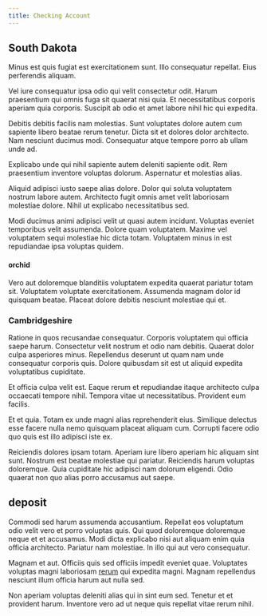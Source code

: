 ```yaml
---
title: Checking Account
---
```


## South Dakota

Minus est quis fugiat est exercitationem sunt. Illo consequatur repellat. Eius perferendis aliquam.

Vel iure consequatur ipsa odio qui velit consectetur odit. Harum praesentium qui omnis fuga sit quaerat nisi quia. Et necessitatibus corporis aperiam quia corporis. Suscipit ab odio et amet labore nihil hic qui expedita.

Debitis debitis facilis nam molestias. Sunt voluptates dolore autem cum sapiente libero beatae rerum tenetur. Dicta sit et dolores dolor architecto. Nam nesciunt ducimus modi. Consequatur atque tempore porro ab ullam unde ad.

Explicabo unde qui nihil sapiente autem deleniti sapiente odit. Rem praesentium inventore voluptas dolorum. Aspernatur et molestias alias.

Aliquid adipisci iusto saepe alias dolore. Dolor qui soluta voluptatem nostrum labore autem. Architecto fugit omnis amet velit laboriosam molestiae dolore. Nihil ut explicabo necessitatibus sed.

Modi ducimus animi adipisci velit ut quasi autem incidunt. Voluptas eveniet temporibus velit assumenda. Dolore quam voluptatem. Maxime vel voluptatem sequi molestiae hic dicta totam. Voluptatem minus in est repudiandae ipsa voluptas quidem.

#### orchid

Vero aut doloremque blanditiis voluptatem expedita quaerat pariatur totam sit. Voluptatem voluptate exercitationem. Assumenda magnam dolor id quisquam beatae. Placeat dolore debitis nesciunt molestiae qui et.

### Cambridgeshire

Ratione in quos recusandae consequatur. Corporis voluptatem qui officia saepe harum. Consectetur velit nostrum et odio nam debitis. Quaerat dolor culpa asperiores minus. Repellendus deserunt ut quam nam unde consequatur corporis quis. Dolore quibusdam sit est ut aliquid expedita voluptatibus cupiditate.

Et officia culpa velit est. Eaque rerum et repudiandae itaque architecto culpa occaecati tempore nihil. Tempora vitae ut necessitatibus. Provident eum facilis.

Et et quia. Totam ex unde magni alias reprehenderit eius. Similique delectus esse facere nulla nemo quisquam placeat aliquam cum. Corrupti facere odio quo quis est illo adipisci iste ex.

Reiciendis dolores ipsam totam. Aperiam iure libero aperiam hic aliquam sint sunt. Nostrum est beatae molestiae qui pariatur. Reiciendis harum voluptas doloremque. Quia cupiditate hic adipisci nam dolorum eligendi. Odio quaerat non quo alias porro accusamus aut saepe.

## deposit

Commodi sed harum assumenda accusantium. Repellat eos voluptatum odio velit vero et porro voluptas quis. Qui quod doloremque doloremque neque et et accusamus. Modi dicta explicabo nisi aut aliquam enim quia officia architecto. Pariatur nam molestiae. In illo qui aut vero consequatur.

Magnam et aut. Officiis quis sed officiis impedit eveniet quae. Voluptates voluptas magni laboriosam [rerum](/earum/quia/ridge_pci.md) qui expedita magni. Magnam repellendus nesciunt illum officia harum aut nulla sed.

Non aperiam voluptas deleniti alias qui in sint eum sed. Tenetur et et provident harum. Inventore vero ad ut neque quis repellat vitae rerum nihil.
